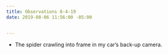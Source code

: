 ```yaml
---
title: Observations 8-4-19
date: 2019-08-06 11:56:00 -05:00


---
```


- The spider crawling into frame in my car’s back-up camera.